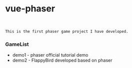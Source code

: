 # vue-phaser

<br>

```html
This is the first phaser game project I have developed.
```

### GameList

- demo1 - phaser official tutorial demo
- demo2 - FlappyBird developed based on phaser